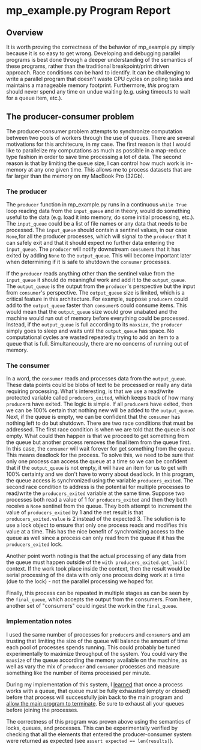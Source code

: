# mp_example.py Program Report

## Overview
It is worth proving the correctness of the behavior of mp_example.py simply because it is so easy to get wrong. Developing and debugging parallel programs is best done through a deeper understanding of the semantics of these programs, rather than the traditional breakpoint/print driven approach. Race conditions can be hard to identify. It can be challenging to write a parallel program that doesn't waste CPU cycles on polling tasks and maintains a manageable memory footprint. Furthermore, *this* program should never spend any time on undue waiting (e.g. using timeouts to wait for a queue item, etc.).

## The producer-consumer problem
The producer-consumer problem attempts to synchronize computation between two pools of workers through the use of queues. There are several motivations for this architecure, in my case. The first reason is that I would like to parallelize my computations as much as possible in a map-reduce type fashion in order to save time processing a lot of data. The second reason is that by limiting the queue size, I can control how much work is in-memory at any one given time. This allows me to process datasets that are far larger than the memory on my MacBook Pro (32Gb).

### The producer
The `producer` function in mp_example.py runs in a continuous `while True` loop reading data from the `input_queue` and in theory, would do something useful to the data (e.g. load it into memory, do some initial processing, etc.). The `input_queue` could be a list of file names or any data that needs to be processed. The `input_queue` should contain a sentinel values, in our case `None`,for all the producer processes, which will signal to the `producer` that it can safely exit and that it should expect no further data entering the `input_queue`. The `producer` will notify downstream `consumer`s that it has exited by adding `None` to the `output_queue`. This will become important later when determining if it is safe to shutdown the `consumer` processes.

If the `producer` reads anything other than the sentinel value from the `input_queue` it should do meaningful work and add it to the `output_queue`. The `output_queue` is the output from the `producer`'s perspective but the input from `consumer`'s perspective. The `output_queue` size is limited, which is a critical feature in this architecture. For example, suppose `producers` could add to the `output_queue` faster than `consumer`s could consume items. This would mean that the `output_queue` size would grow unabated and the machine would run out of memory before everything could be processed. Instead, if the `output_queue` is full according to its `maxsize`, the `producer` simply goes to sleep and waits until the `output_queue` has space. No computational cycles are wasted repeatedly trying to add an item to a queue that is full. Simultaneously, there are no concerns of running out of memory.

### The consumer
In a word, the `consumer` reads and processes data from the `output_queue`. These data points could be blobs of text to be processed or really any data requiring processing. What's interesting, is that we use a read/write protected variable called `producers_exited`, which keeps track of how many `producer`s have exited. The logic is simple. If all `producer`s have exited, then we can be 100% certain that nothing new will be added to the `output_queue`. Next, if the queue is empty, we can be confident that the `consumer` has nothing left to do but shutdown. There are two race conditions that must be addressed. The first race condition is when we are told that the queue is *not* empty. What could then happen is that we proceed to get something from the queue but another process removes the final item from the queue first. In this case, the `consumer` will wait forever for get something from the queue. This means deadlock for the process. To solve this, we need to be sure that only one process can access the queue at a time so we can be confident that if the `output_queue` is not empty, it will have an item for us to get with 100% certainty and we don't have to worry about deadlock. In this program, the queue access is synchronized using the variable `producers_exited`. The second race condition to address is the potential for multiple processes to read/write the `producers_exited` variable at the same time. Suppose two processes both read a value of 1 for `producers_exited` and then they both receive a `None` sentinel from the queue. They both attempt to increment the value of `producers_exited` by 1 and the net result is that `producers_exited.value` is 2 instead of the expected 3. The solution is to use a lock object to ensure that only one process reads and modifies this value at a time. This has the nice benefit of synchronizing access to the queue as well since  a process can only read from the queue if it has the `producers_exited` lock.

Another point worth noting is that the actual processing of any data from the queue must happen outside of the `with producers_exited.get_lock()` context. If the work took place inside the context, then the result would be serial processing of the data with only one process doing work at a time (due to the lock) - not the parallel processing we hoped for.

Finally, this process can be repeated in multiple stages as can be seen by the `final_queue`, which accepts the output from the consumers. From here, another set of "consumers" could ingest the work in the `final_queue`.

### Implementation notes
I used the same number of processes for `producer`s and `consumer`s and am trusting that limiting the size of the queue will balance the amount of time each pool of processes spends running. This could probably be tuned experimentally to maximize throughput of the system. You could vary the `maxsize` of the queue according the memory available on the machine, 
as well as vary the mix of `producer` and `consumer` processes and measure something like the number of items processed per minute.

During my implementation of this system, I [learned](https://stackoverflow.com/questions/56321756/multiprocessing-queue-with-hugh-data-causes-wait-for-tstate-lock) that once a process works with a queue, that queue must be fully exhausted (empty or closed) before that process will successfully join back to the main program and [allow the main program to terminate](https://docs.python.org/3.5/library/multiprocessing.html#pipes-and-queues). Be sure to exhaust all your queues before joining the processes.

The correctness of this program was proven above using the semantics of locks, queues, and processes. This can be experimentally verified by checking that all the elements that entered the producer-consumer system were returned as expected (see `assert expected == len(results)`).

